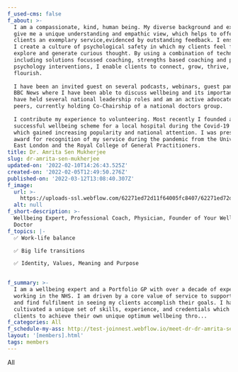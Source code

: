 ```yaml
---
f_used-cms: false
f_about: >-
  I am a compassionate, kind, human being. My diverse background and experience
  give me a unique understanding and empathic view, which helps to offer my
  clients an exemplary service,evidenced by outstanding feedback. I ensures that
  I create a culture of psychological safety in which my clients feel free to
  explore and generate curious thought. By using a combination of techniques
  including solutions focussed coaching, strengths based coaching and positive
  psychology interventions, I enable clients to connect, grow, thrive, and
  flourish.  
    
  I have been an invited guest on several podcasts, webinars, guest panels and
  BBC News where I have been able to discuss wellbeing and its importance. I
  have held several national leadership roles and am an active advocate for
  peers, currently holding Co-Chairship of a national doctors group.  
    
  I contribute my experience to volunteering. Most recently I founded a
  successful wellbeing scheme for a local hospital during the Covid-19 pandemic
  which gained increasing popularity and national attention. I was presented
  award for recognition of my service during the pandemic from the University of
  East London and the Royal College of General Practitioners.
title: Dr. Amrita Sen Mukherjee
slug: dr-amrita-sen-mukherjee
updated-on: '2022-02-10T14:26:43.525Z'
created-on: '2022-02-05T12:49:50.276Z'
published-on: '2022-03-12T13:08:40.307Z'
f_image:
  url: >-
    https://uploads-ssl.webflow.com/62271ed72d11f64005fc8407/62271ed72d11f62e37fc8477_Ami-modified.png
  alt: null
f_short-description: >-
  Wellbeing Expert, Professional Coach, Physician, Founder of Your Wellbeing
  Doctor
f_topics: |-
  ✅ Work-life balance

  ✅ Big life transitions

  ✅ Identity, Values, Meaning and Purpose

  ‍
f_summary: >-
  I am a wellbeing expert and a Portfolio GP with over a decade of experience
  working in the NHS. I am driven by a core value of service to support others
  and find fulfilment in seeing my clients accomplish their goals. I have
  cultivated a unique set of skills, experience, and credentials which help my
  clients to achieve their own unique optimum wellbeing thro...
f_categories: All
f_schedule-my-ass: http://test-joinnest.webflow.io/meet-dr-dr-amrita-sen-mukherjee
layout: '[members].html'
tags: members
---
```


All
